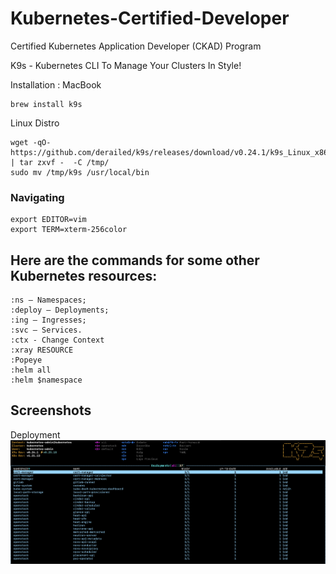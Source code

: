 # Kubernetes-Certified-Developer
Certified Kubernetes Application Developer (CKAD) Program

K9s - Kubernetes CLI To Manage Your Clusters In Style!

Installation :
MacBook 
```
brew install k9s
```
Linux Distro 
```
wget -qO- https://github.com/derailed/k9s/releases/download/v0.24.1/k9s_Linux_x86_64.tar.gz | tar zxvf -  -C /tmp/
sudo mv /tmp/k9s /usr/local/bin
```

### Navigating
```
export EDITOR=vim
export TERM=xterm-256color
```

## Here are the commands for some other Kubernetes resources:

    :ns — Namespaces;
    :deploy — Deployments;
    :ing — Ingresses;
    :svc — Services.
    :ctx - Change Context
    :xray RESOURCE
    :Popeye
    :helm all
    :helm $namespace
## Screenshots
Deployment
     <img src="asset/k9s-deployment.png"/>
